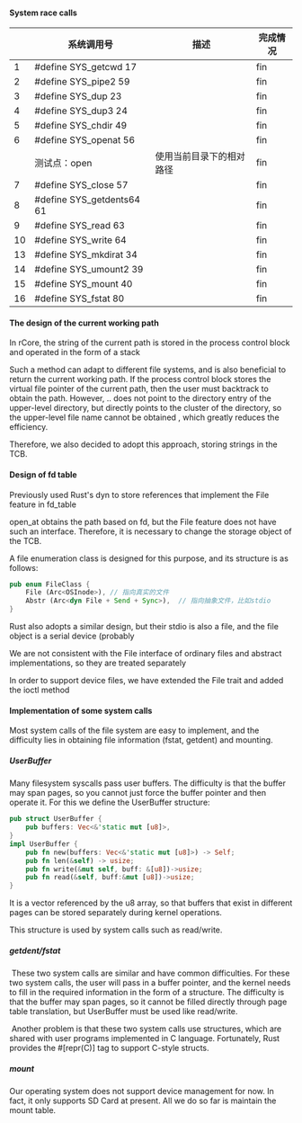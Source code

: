 #### System race calls

|      | 系统调用号                | 描述                     | 完成情况 |
| ---- | ------------------------- | ------------------------ | -------- |
| 1    | #define SYS_getcwd 17     |                          | fin      |
| 2    | #define SYS_pipe2 59      |                          | fin      |
| 3    | #define SYS_dup 23        |                          | fin      |
| 4    | #define SYS_dup3 24       |                          | fin      |
| 5    | #define SYS_chdir 49      |                          | fin      |
| 6    | #define SYS_openat 56     |                          | fin      |
|      | 测试点：open              | 使用当前目录下的相对路径 | fin      |
| 7    | #define SYS_close 57      |                          | fin      |
| 8    | #define SYS_getdents64 61 |                          | fin      |
| 9    | #define SYS_read 63       |                          | fin      |
| 10   | #define SYS_write 64      |                          | fin      |
| 13   | #define SYS_mkdirat 34    |                          | fin      |
| 14   | #define SYS_umount2 39    |                          | fin      |
| 15   | #define SYS_mount 40      |                          | fin      |
| 16   | #define SYS_fstat 80      |                          | fin      |

#### The design of the current working path

In rCore, the string of the current path is stored in the process control block and operated in the form of a stack

Such a method can adapt to different file systems, and is also beneficial to return the current working path. If the process control block stores the virtual file pointer of the current path, then the user must backtrack to obtain the path. However, .. does not point to the directory entry of the upper-level directory, but directly points to the cluster of the directory, so the upper-level file name cannot be obtained , which greatly reduces the efficiency.

Therefore, we also decided to adopt this approach, storing strings in the TCB.

#### Design of fd table

Previously used Rust's dyn to store references that implement the File feature in fd_table

open_at obtains the path based on fd, but the File feature does not have such an interface. Therefore, it is necessary to change the storage object of the TCB.

A file enumeration class is designed for this purpose, and its structure is as follows:

```rust
pub enum FileClass {
    File (Arc<OSInode>), // 指向真实的文件
    Abstr (Arc<dyn File + Send + Sync>),  // 指向抽象文件，比如stdio
}
```

Rust also adopts a similar design, but their stdio is also a file, and the file object is a serial device (probably

We are not consistent with the File interface of ordinary files and abstract implementations, so they are treated separately

In order to support device files, we have extended the File trait and added the ioctl method

#### Implementation of some system calls

Most system calls of the file system are easy to implement, and the difficulty lies in obtaining file information (fstat, getdent) and mounting.

##### UserBuffer

Many filesystem syscalls pass user buffers. The difficulty is that the buffer may span pages, so you cannot just force the buffer pointer and then operate it. For this we define the UserBuffer structure:

```Rust
pub struct UserBuffer {
    pub buffers: Vec<&'static mut [u8]>,
}
impl UserBuffer {
    pub fn new(buffers: Vec<&'static mut [u8]>) -> Self;
    pub fn len(&self) -> usize;
    pub fn write(&mut self, buff: &[u8])->usize;
    pub fn read(&self, buff:&mut [u8])->usize;
}
```

It is a vector referenced by the u8 array, so that buffers that exist in different pages can be stored separately during kernel operations.

This structure is used by system calls such as read/write.

##### getdent/fstat

​ These two system calls are similar and have common difficulties. For these two system calls, the user will pass in a buffer pointer, and the kernel needs to fill in the required information in the form of a structure. The difficulty is that the buffer may span pages, so it cannot be filled directly through page table translation, but UserBuffer must be used like read/write.

​ Another problem is that these two system calls use structures, which are shared with user programs implemented in C language. Fortunately, Rust provides the #[repr(C)] tag to support C-style structs.

##### mount

​Our operating system does not support device management for now. In fact, it only supports SD Card at present. All we do so far is maintain the mount table.
